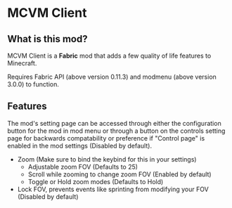 # MCVM Client

## What is this mod?

MCVM Client is a **Fabric** mod that adds a few quality of life features to Minecraft.

Requires Fabric API (above version 0.11.3) and modmenu (above version 3.0.0) to function.

## Features
The mod's setting page can be accessed through either the configuration button for the mod in mod menu
or through a button on the controls setting page for backwards compatability or preference if "Control page" is enabled in the mod settings
(Disabled by default).

- Zoom (Make sure to bind the keybind for this in your settings)
   - Adjustable zoom FOV (Defaults to 25)
   - Scroll while zooming to change zoom FOV (Enabled by default)
   - Toggle or Hold zoom modes (Defaults to Hold)
- Lock FOV, prevents events like sprinting from modifying your FOV (Disabled by default)
